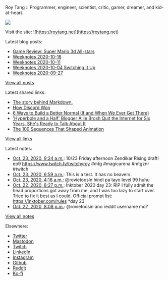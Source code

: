 Roy Tang :: Programmer, engineer, scientist, critic, gamer, dreamer, and kid-at-heart.

![](https://roytang.net/img/profile.jpg)

Visit the site: ![https://roytang.net](https://roytang.net)

Latest blog posts:

- [Game Review: Super Mario 3d All-stars](https://roytang.net/2020/10/mario-3d-all-stars/)
- [Weeknotes 2020-10-18](https://roytang.net/2020/10/weeknotes-2020-10-18/)
- [Weeknotes 2020-10-11](https://roytang.net/2020/10/weeknotes-2020-10-11/)
- [Weeknotes 2020-10-04 Switching It Up](https://roytang.net/2020/10/weeknotes-2020-10-04/)
- [Weeknotes 2020-09-27](https://roytang.net/2020/09/weeknotes-2020-09-27/)

[View all posts](https://roytang.net/blog)

Latest shared links:

- [The story behind Markdown.](https://roytang.net/2020/10/the-story-behind-markdown/)
- [How Discord Won](https://roytang.net/2020/10/how-discord-won/)
- [6 Ways to Build a Better Normal (If and When We Ever Get There)](https://roytang.net/2020/10/6-ways-to-build-a-better-normal-if-and-when-we-ever-get-there/)
- [&#x27;Hyperbole and a Half&#x27; Blogger Allie Brosh Quit the Internet for Six Years. She&#x27;s Ready to Talk About It](https://roytang.net/2020/10/hyperbole-and-a-half-blogger-allie-brosh-quit-the-internet-for-six-years-she-s-ready-to-talk-about-i/)
- [The 100 Sequences That Shaped Animation](https://roytang.net/2020/10/the-100-sequences-that-shaped-animation/)

[View all links](https://roytang.net/links)

Latest notes:

- [Oct. 23, 2020, 9:24 a.m.](https://roytang.net/2020/10/1319570275986452480/): 10/23 Friday afternoon Zendikar Rising draft! ep9 https://www.twitch.tv/twitchyroy #mtg #magicarena #mtgznr #twitch
- [Oct. 23, 2020, 6:59 a.m.](https://roytang.net/2020/10/4d61f87d13cb070725f8e993d517ee40/): This is a test. It has no beavers.
- [Oct. 23, 2020, 4:16 a.m.](https://roytang.net/2020/10/1319492782478639104/): @rovietoosin hindi pa tayo level 99 huhu
- [Oct. 22, 2020, 8:27 p.m.](https://roytang.net/2020/10/inktober-23-rip/): Inktober 2020 day 23: RIP I fully admit the head proportions got away from me, and I was too lazy to start over. Tried to fix it best as I could. Official prompt list: https://inktober.com/rules *day 23
- [Oct. 22, 2020, 8:08 p.m.](https://roytang.net/2020/10/1319370069479018496/): @rovietoosin ano reddit username mo?

[View all notes](https://roytang.net/notes)

Elsewhere:

- [Twitter](https://twitter.com/roytang)
- [Mastodon](https://mastodon.technology/@roytang)
- [Twitch](https://twitch.tv/twitchyroy)
- [LinkedIn](https://www.linkedin.com/in/roytang)
- [Instagram](https://instagram.com/roytang0400)
- [Github](https://github.com/roytang)
- [Reddit](https://reddit.com/u/hungryroy)
- [Ko-fi](https://ko-fi.com/roytang)